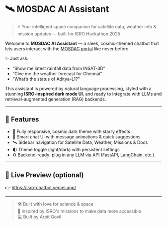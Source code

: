 # 🛰️ MOSDAC AI Assistant

> ⚡ Your intelligent space companion for satellite data, weather info & mission updates — built for ISRO Hackathon 2025

Welcome to **MOSDAC AI Assistant** — a sleek, cosmic-themed chatbot that lets users interact with the [MOSDAC portal](https://www.mosdac.gov.in) like never before.

✨ Just ask:  
- “Show me latest rainfall data from INSAT-3D”  
- “Give me the weather forecast for Chennai”  
- “What’s the status of Aditya-L1?”

This assistant is powered by natural language processing, styled with a stunning **ISRO-inspired dark mode UI**, and ready to integrate with LLMs and retrieval-augmented generation (RAG) backends.

---

## 🚀 Features

- 🌌 Fully responsive, cosmic dark theme with starry effects  
- 💬 Smart chat UI with message animations & quick suggestions  
- 🛰️ Sidebar navigation for Satellite Data, Weather, Missions & Docs  
- 🌓 Theme toggle (light/dark) with persistent settings  
- ⚙️ Backend-ready: plug in any LLM via API (FastAPI, LangChain, etc.)

---

## 🔗 Live Preview (optional)

👉 https://isro-chatbot.vercel.app/

---

> 🛠️ Built with love for science & space  
> 🌠 Inspired by ISRO's missions to make data more accessible  
> 💻 Built by Arpit Govil
